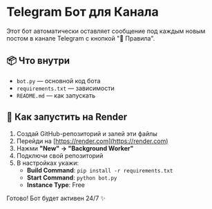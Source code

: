 
# Telegram Бот для Канала

Этот бот автоматически оставляет сообщение под каждым новым постом в канале Telegram с кнопкой "📜 Правила".

## 📦 Что внутри
- `bot.py` — основной код бота
- `requirements.txt` — зависимости
- `README.md` — как запускать

## 🚀 Как запустить на Render

1. Создай GitHub-репозиторий и залей эти файлы
2. Перейди на [https://render.com](https://render.com)
3. Нажми **"New" → "Background Worker"**
4. Подключи свой репозиторий
5. В настройках укажи:
   - **Build Command**: `pip install -r requirements.txt`
   - **Start Command**: `python bot.py`
   - **Instance Type**: Free

Готово! Бот будет активен 24/7 ✨
